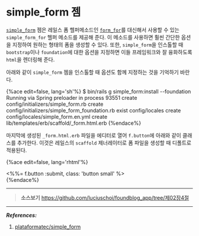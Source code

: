# simple_form 젬

[`simple_form`](https://github.com/plataformatec/simple_form) 젬은 레일스 폼 헬퍼메소드인 [`form_for`](http://guides.rubyonrails.org/form_helpers.html)를 대신해서 사용할 수 있는 `simple_form_for` 헬퍼 메소드를 제공해 준다. 이 메소드를 사용하면 훨씬 간단한 옵션을 지정하여 원하는 형태의 폼을 생성할 수 있다. 또한, `simple_form`을 인스톨할 때 `bootstrap`이나 `foundation`에 대한 옵션을 지정하면 이들 프레임워크와 잘 융화하도록 `html`을 렌더링해 준다.

아래와 같이 `simple_form` 젬을 인스톨할 때 옵션도 함께 지정하는 것을 기억하기 바란다.

{%ace edit=false, lang='sh'%}
$ bin/rails g simple_form:install --foundation
Running via Spring preloader in process 93551
      create  config/initializers/simple_form.rb
      create  config/initializers/simple_form_foundation.rb
       exist  config/locales
      create  config/locales/simple_form.en.yml
      create  lib/templates/erb/scaffold/_form.html.erb
{%endace%}

마지막에 생성된 `_form.html.erb` 파일을 에디터로 열어 `f.button`에 아래와 같이 클래스를 추가한다. 이것은 레일스의 `scaffold` 제너레이터로  폼 파일을 생성할 때 디폴트로 적용된다.

{%ace edit=false, lang='rhtml'%}
<div class="form-actions">
  <%%= f.button :submit, class: 'button small' %>
</div>
{%endace%}

---

> **소스보기** https://github.com/luciuschoi/foundblog_app/tree/제02장4절

---

_**References:**_

1. [plataformatec/simple_form](https://github.com/plataformatec/simple_form)
